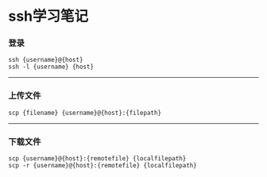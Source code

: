 ssh学习笔记
=========

### 登录

    ssh {username}@{host}
    ssh -l {username} {host}

---

### 上传文件

    scp {filename} {username}@{host}:{filepath}

---

### 下载文件

    scp {username}@{host}:{remotefile} {localfilepath}
    scp -r {username}@{host}:{remotefile} {localfilepath}
